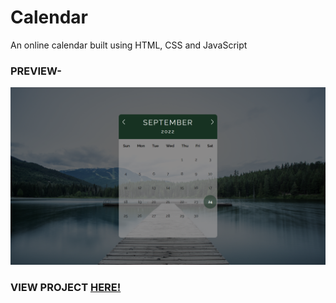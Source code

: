 # Calendar
An online calendar built using HTML, CSS and JavaScript

### PREVIEW-
![COULDN'T LOAD PREVIEW](img/sample.png)

### VIEW PROJECT [HERE!]("https://kaavyabaranwal.github.io/Calendar/")
